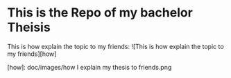 # This is the Repo of my bachelor Theisis

This is how explain the topic to my friends:
![This is how explain the topic to my friends][how]

[//]: # (LINKS)


[//]: # (IMAGES)

[how]: doc/images/how I explain my thesis to friends.png
